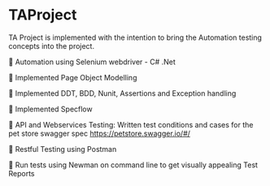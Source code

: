 # TAProject

TA Project is implemented with the intention to bring the Automation testing concepts into the project. 

	Automation using Selenium webdriver - C# .Net

	Implemented Page Object Modelling

	Implemented DDT, BDD, Nunit, Assertions and Exception handling

	Implemented Specflow

	API and Webservices Testing: Written test conditions and cases for the pet store swagger spec https://petstore.swagger.io/#/

	Restful Testing using Postman

	Run tests using Newman on command line to get visually appealing Test Reports
